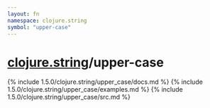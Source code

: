 ```yaml
---
layout: fn
namespace: clojure.string
symbol: "upper-case"
---
```


# [clojure.string](../)/upper-case

{% include 1.5.0/clojure.string/upper_case/docs.md %}
{% include 1.5.0/clojure.string/upper_case/examples.md %}
{% include 1.5.0/clojure.string/upper_case/src.md %}

